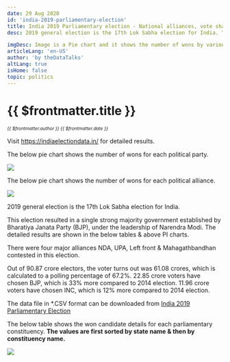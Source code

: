 ```yaml
---
date: 29 Aug 2020
id: 'india-2019-parliamentary-election'
title: India 2019 Parliamentary election - National alliances, vote share, seats won and key events.
desc: 2019 general election is the 17th Lok Sabha election for India. This election resulted in a single strong majority government established by Bharatiya Janata Party (BJP), under the leadership of Narendra Modi. The detailed results are shown in the below tables &

imgDesc: Image is a Pie chart and it shows the number of wons by various alliances in the state.
articleLang: 'en-US'
author: 'by theDataTalks'
altLang: true
isHome: false
topic: politics
---
```


<altLang />

# {{ $frontmatter.title }}
<i style="font-size: 0.75em;"> {{ $frontmatter.author }} {{ $frontmatter.date }} </i>

Visit <https://indiaelectiondata.in/> for detailed results.

The below pie chart shows the number of wons for each political party.  

![](/img/politics/india-2019-parliamentary-election/india-2019-election-1.png)

The below pie chart shows the number of wons for each political alliance.  

![](/img/politics/india-2019-parliamentary-election/india-2019-election-2.png)

2019 general election is the 17th Lok Sabha election for India.

This election resulted in a single strong majority government established by Bharatiya Janata Party (BJP), under the leadership of Narendra Modi. The detailed results are shown in the below tables & above PI charts.

There were four major alliances NDA, UPA, Left front & Mahagathbandhan contested in this election.

Out of 90.87 crore electors, the voter turns out was 61.08 crores, which is calculated to a polling percentage of 67.2%.
22.85 crore voters have chosen BJP, which is 33% more compared to 2014 election.
11.96 crore voters have chosen INC, which is 12% more compared to 2014 election.

The data file in \*.CSV format can be downloaded from [India 2019 Parliamentary Election](https://thedatatalks.in/datas/politics/india-2001-parliamentary-election.csv)

The below table shows the won candidate details for each parliamentary constituency.
**The values are first sorted by state name & then by constituency name.**

![](/img/politics/india-2019-parliamentary-election/india-2019-election-3.png)


<style>

</style>